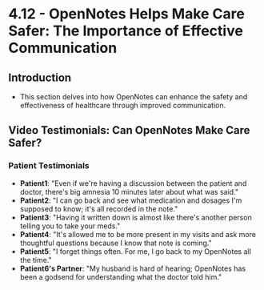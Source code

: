 # 4.12 - OpenNotes Helps Make Care Safer: The Importance of Effective Communication

## Introduction
- This section delves into how OpenNotes can enhance the safety and effectiveness of healthcare through improved communication.

## Video Testimonials: Can OpenNotes Make Care Safer?
### Patient Testimonials
- **Patient1**: "Even if we're having a discussion between the patient and doctor, there's big amnesia 10 minutes later about what was said."
- **Patient2**: "I can go back and see what medication and dosages I'm supposed to know; it's all recorded in the note."
- **Patient3**: "Having it written down is almost like there's another person telling you to take your meds."
- **Patient4**: "It's allowed me to be more present in my visits and ask more thoughtful questions because I know that note is coming."
- **Patient5**: "I forget things often. For me, I go back to my OpenNotes all the time."
- **Patient6's Partner**: "My husband is hard of hearing; OpenNotes has been a godsend for understanding what the doctor told him."
